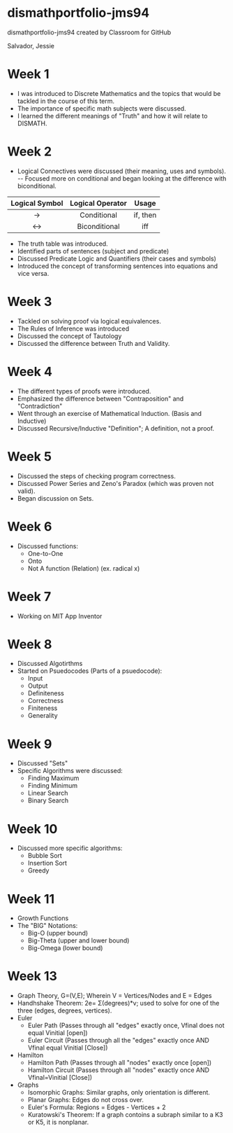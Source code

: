 # dismathportfolio-jms94
dismathportfolio-jms94 created by Classroom for GitHub

Salvador, Jessie

# Week 1
- I was introduced to Discrete Mathematics and the topics that would be tackled in the course of this term.
- The importance of specific math subjects were discussed.
- I learned the different meanings of "Truth" and how it will relate to DISMATH.

# Week 2
- Logical Connectives were discussed (their meaning, uses and symbols).
-- Focused more on conditional and began looking at the difference with biconditional.

| Logical Symbol  |  Logical Operator | Usage |
| :-----: |:-------:|:-----:|
| → | Conditional | if, then |
| ↔ | Biconditional | iff |

- The truth table was introduced.
- Identified parts of sentences (subject and predicate)
- Discussed Predicate Logic and Quantifiers (their cases and symbols)
- Introduced the concept of transforming sentences into equations and vice versa.

# Week 3
- Tackled on solving proof via logical equivalences.
- The Rules of Inference was introduced
- Discussed the concept of Tautology
- Discussed the difference between Truth and Validity.

# Week 4
- The different types of proofs were introduced.
- Emphasized the difference between "Contraposition" and "Contradiction"
- Went through an exercise of Mathematical Induction. (Basis and Inductive)
- Discussed Recursive/Inductive "Definition"; A definition, not a proof.

# Week 5
- Discussed the steps of checking program correctness.
- Discussed Power Series and Zeno's Paradox (which was proven not valid).
- Began discussion on Sets.

# Week 6
- Discussed functions:
    - One-to-One
    - Onto
    - Not A function (Relation) (ex. radical x)

# Week 7
- Working on MIT App Inventor

# Week 8
- Discussed Algotirthms
- Started on Psuedocodes (Parts of a psuedocode):
    - Input
    - Output
    - Definiteness
    - Correctness
    - Finiteness
    - Generality

# Week 9
- Discussed "Sets"
- Specific Algorithms were discussed:
    - Finding Maximum
    - Finding Minimum
    - Linear Search
    - Binary Search

# Week 10
- Discussed more specific algorithms:
    - Bubble Sort
    - Insertion Sort
    - Greedy

# Week 11
- Growth Functions
- The "BIG" Notations:
    - Big-O (upper bound)
    - Big-Theta (upper and lower bound)
    - Big-Omega (lower bound)

# Week 13
- Graph Theory, G=(V,E); Wherein V = Vertices/Nodes and E = Edges
- Handhshake Theorem: 2e= Σ(degrees)*v; used to solve for one of the three (edges, degrees, vertices).
- Euler
    - Euler Path (Passes through all "edges" exactly once, Vfinal does not equal Vinitial [open])
    - Euler Circuit (Passes through all the "edges" exactly once AND Vfinal equal Vinitial [Close])
- Hamilton
    - Hamilton Path (Passes through all "nodes" exactly once [open])
    - Hamilton Circuit (Passes through all "nodes" exactly once AND Vfinal=Vinitial [Close])
- Graphs
    - Isomorphic Graphs: Similar graphs, only orientation is different.
    - Planar Graphs: Edges do not cross over.
    - Euler's Formula: Regions = Edges - Vertices + 2
    - Kuratowski's Theorem: If a graph contoins a subraph similar to a K3 or K5, it is nonplanar.

    
